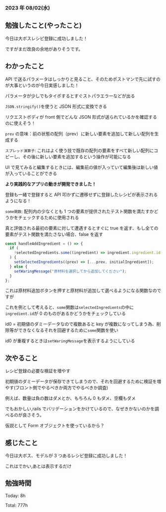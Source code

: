 ### 2023 年 08/02(水)

## 勉強したこと(やったこと)

今日は大ボスレシピ登録に成功しました！

ですがまだ改良の余地がありそうです。

## わかったこと

API で送るパラメータはしっかりと見ること、そのためポストマンで先に試すのが大事というのが今日実感しました！

パラメータが少しでもタイポするとすぐストパラエラーなどが出る

`JSON.stringify()`を使うと JSON 形式に変換できる

リクエストボディが front 側でどんな JSON 形式が送られているかを確認するのに使えそう！

`prev` の意味：前の状態の配列（prev）に新しい要素を追加して新しい配列を生成する

`スプレッド演算子`: これはよく使う技で既存の配列の要素をすべて新しい配列にコピーし、その後に新しい要素を追加するという操作が可能になる

UI で見てみると編集するときには、編集前の値が入っていて編集後は新しい値が入っていることができる

**より実践的なアプリの動きが開発できました！**

登録も一緒で登録すると API 叩かずに遷移せずに登録したレシピが表示されるようになる！

`some関数`: 配列内の少なくとも 1 つの要素が提供されたテスト関数を満たすかどうかをチェックするために使用される

真と評価される最初の要素に対して遭遇するとすぐに true を返す、もし全ての要素がテスト関数を満たさない場合、false を返す

```typescript
const handleAddIngredient = () => {
  if (
    !selectedIngredients.some((ingredient) => ingredient.ingredient.id === 0)
  ) {
    setSelectedIngredients((prev) => [...prev, initialIngredient]);
  } else {
    setWaringMessage("原材料を選択してから追加してください");
  }
};
```

これは原材料追加ボタンを押すと原材料が追加して選べるようになる関数なのですが

これを例として考えると、`some`関数は`selectedIngredients`の中に`ingredient.id`が 0 のものがあるかどうかをチェックしている

id0 = 初期値のダミーデータなので複数あると key が複数になってしまう為、削除等ができなくなるそれを回避するために`some`関数を使い

id0 が重複するときは`setWaringMessage`を表示するようにしている

## 次やること

レシピ登録の必要な検証を増やす

初期値のダミーデータが保存できてしまうので、それを回避するために検証を増やす(フロント側でやるべきか両方でやるべきか調査)

例えば、数量は負の数はダメとか、もちろん 0 もダメ、空欄もダメ

でもおかしい,rails でバリデーションをかけているので、なぜきかないのかを調べるのが良さそう。

仮説として Form オブジェクトを使っているから？

## 感じたこと

今日は大ボス、モデルが 3 つあるレシピ登録に成功しました！

これはでかい,あとは表示するだけ

## 勉強時間

Today: 8h

Total: 777h
